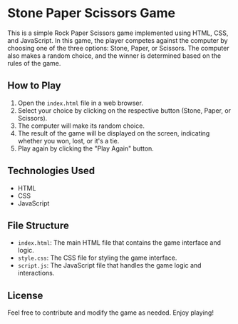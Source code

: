 # Stone Paper Scissors Game

This is a simple Rock Paper Scissors game implemented using HTML, CSS, and JavaScript. In this game, the player competes against the computer by choosing one of the three options: Stone, Paper, or Scissors. The computer also makes a random choice, and the winner is determined based on the rules of the game.

## How to Play

1. Open the `index.html` file in a web browser.
2. Select your choice by clicking on the respective button (Stone, Paper, or Scissors).
3. The computer will make its random choice.
4. The result of the game will be displayed on the screen, indicating whether you won, lost, or it's a tie.
5. Play again by clicking the "Play Again" button.

## Technologies Used

- HTML
- CSS
- JavaScript

## File Structure

- `index.html`: The main HTML file that contains the game interface and logic.
- `style.css`: The CSS file for styling the game interface.
- `script.js`: The JavaScript file that handles the game logic and interactions.

## License

Feel free to contribute and modify the game as needed. Enjoy playing!


 
 
